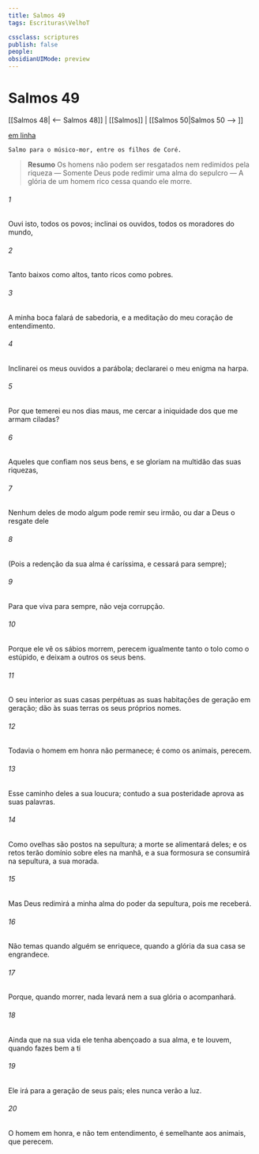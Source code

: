 ```yaml
---
title: Salmos 49
tags: Escrituras\VelhoT

cssclass: scriptures
publish: false
people:
obsidianUIMode: preview
---
```


# Salmos 49
[[Salmos 48| <-- Salmos 48]] | [[Salmos]] | [[Salmos 50|Salmos 50 --> ]]

[em linha](https://churchofjesuschrist.org/study/scriptures/ot/ps/49?lang=por)

```
Salmo para o músico-mor, entre os filhos de Coré.
```

> __Resumo__
Os homens não podem ser resgatados nem redimidos pela riqueza — Somente Deus pode redimir uma alma do sepulcro — A glória de um homem rico cessa quando ele morre.

###### 1 
Ouvi isto,  todos os povos; inclinai os ouvidos, todos os moradores do mundo,

###### 2 
Tanto baixos como altos, tanto ricos como pobres.

###### 3 
A minha boca falará de sabedoria, e a meditação do meu coração  de entendimento.

###### 4 
Inclinarei os meus ouvidos a  parábola; declararei o meu enigma na harpa.

###### 5 
Por que temerei eu nos dias maus,  me cercar a iniquidade dos que me armam ciladas?

###### 6 
Aqueles que confiam nos seus bens, e se gloriam na multidão das suas riquezas,

###### 7 
Nenhum deles de modo algum pode remir seu irmão, ou dar a Deus o resgate dele

###### 8 
(Pois a redenção da sua alma é caríssima, e cessará para sempre);

###### 9 
Para que viva para sempre,  não veja corrupção.

###### 10 
Porque ele vê  os sábios morrem, perecem igualmente tanto o tolo como o estúpido, e deixam a outros os seus bens.

###### 11 
O seu  interior  as suas casas  perpétuas  as suas habitações de geração em geração; dão às suas terras os seus próprios nomes.

###### 12 
Todavia o homem  em honra não permanece;  é como os animais,  perecem.

###### 13 
Esse caminho deles  a sua loucura; contudo a sua posteridade aprova as suas palavras. 

###### 14 
Como ovelhas são postos na sepultura; a morte se alimentará deles; e os retos terão domínio sobre eles na manhã, e a sua formosura se consumirá na sepultura, a sua morada.

###### 15 
Mas Deus redimirá a minha alma do poder da sepultura, pois me receberá. 

###### 16 
Não temas quando alguém se enriquece, quando a glória da sua casa se engrandece.

###### 17 
Porque, quando morrer, nada levará  nem a sua glória o acompanhará.

###### 18 
Ainda que na sua vida ele tenha abençoado a sua alma, e  te louvem, quando fazes bem a ti 

###### 19 
Ele irá para a geração de seus pais; eles nunca verão a luz.

###### 20 
O homem  em honra, e não tem entendimento, é semelhante aos animais, que perecem.

